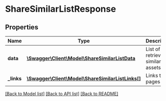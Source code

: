 # ShareSimilarListResponse

## Properties
Name | Type | Description | Notes
------------ | ------------- | ------------- | -------------
**data** | [**\Swagger\Client\Model\ShareSimilarListData**](ShareSimilarListData.md) | List of all retrieved similar assets | 
**_links** | [**\Swagger\Client\Model\ShareSimilarListLinks[]**](ShareSimilarListLinks.md) | Links to pages | 

[[Back to Model list]](../README.md#documentation-for-models) [[Back to API list]](../README.md#documentation-for-api-endpoints) [[Back to README]](../README.md)


